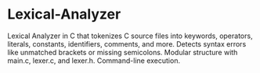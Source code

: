 # Lexical-Analyzer
Lexical Analyzer in C that tokenizes C source files into keywords, operators, literals, constants, identifiers, comments, and more. Detects syntax errors like unmatched brackets or missing semicolons. Modular structure with main.c, lexer.c, and lexer.h. Command-line execution.

